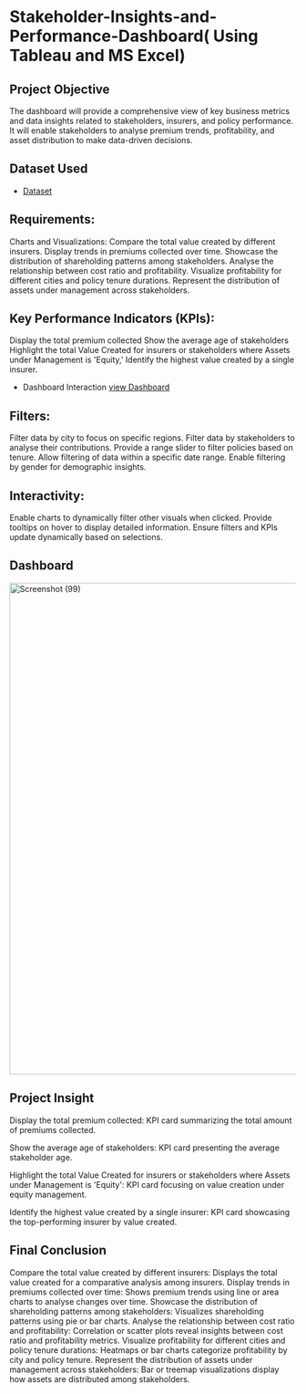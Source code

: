 # Stakeholder-Insights-and-Performance-Dashboard( Using Tableau and MS Excel)
## Project Objective
The dashboard will provide a comprehensive view of key business metrics and data insights related to stakeholders, insurers, and policy performance. It will enable stakeholders to analyse premium trends, profitability, and asset distribution to make data-driven decisions.

## Dataset Used
- <a href="https://github.com/Tanu24Priya/Stakeholder-Insights-and-Performance-Dashboard/blob/main/Finance%20record.xlsx">Dataset</a>

## Requirements:
Charts and Visualizations:
Compare the total value created by different insurers.
Display trends in premiums collected over time.
Showcase the distribution of shareholding patterns among stakeholders.
Analyse the relationship between cost ratio and profitability.
Visualize profitability for different cities and policy tenure durations.
Represent the distribution of assets under management across stakeholders.

## Key Performance Indicators (KPIs):
Display the total premium collected
Show the average age of stakeholders
Highlight the total Value Created for insurers or stakeholders where Assets under Management is 'Equity,' 
Identify the highest value created by a single insurer.

- Dashboard Interaction <a href="https://github.com/Tanu24Priya/Stakeholder-Insights-and-Performance-Dashboard/blob/main/Book2.pdf">view Dashboard</a>

## Filters:
Filter data by city to focus on specific regions.
Filter data by stakeholders to analyse their contributions.
Provide a range slider to filter policies based on tenure.
Allow filtering of data within a specific date range.
Enable filtering by gender for demographic insights.

## Interactivity:
Enable charts to dynamically filter other visuals when clicked.
Provide tooltips on hover to display detailed information.
Ensure filters and KPIs update dynamically based on selections.

## Dashboard
<img width="1646" height="862" alt="Screenshot (99)" src="https://github.com/user-attachments/assets/7ff13f63-5ba6-494b-a80e-0160bf150acd" />

## Project Insight
Display the total premium collected: KPI card summarizing the total amount of premiums collected.

Show the average age of stakeholders: KPI card presenting the average stakeholder age.

Highlight the total Value Created for insurers or stakeholders where Assets under Management is 'Equity': KPI card focusing on value creation under equity management.

Identify the highest value created by a single insurer: KPI card showcasing the top-performing insurer by value created.

## Final Conclusion
Compare the total value created by different insurers: Displays the total value created for a comparative analysis among insurers.
Display trends in premiums collected over time: Shows premium trends using line or area charts to analyse changes over time.
Showcase the distribution of shareholding patterns among stakeholders: Visualizes shareholding patterns using pie or bar charts.
Analyse the relationship between cost ratio and profitability: Correlation or scatter plots reveal insights between cost ratio and profitability metrics.
Visualize profitability for different cities and policy tenure durations: Heatmaps or bar charts categorize profitability by city and policy tenure.
Represent the distribution of assets under management across stakeholders: Bar or treemap visualizations display how assets are distributed among stakeholders.





